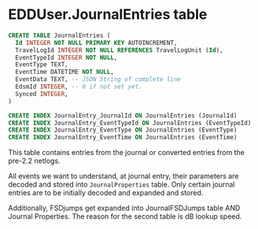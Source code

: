 # EDDUser.JournalEntries table

```sql
CREATE TABLE JournalEntries (
  Id INTEGER NOT NULL PRIMARY KEY AUTOINCREMENT,
  TravelLogId INTEGER NOT NULL REFERENCES TravelLogUnit (Id),
  EventTypeId INTEGER NOT NULL,
  EventType TEXT,
  EventTime DATETIME NOT NULL,
  EventData TEXT, -- JSON String of complete line
  EdsmId INTEGER, -- 0 if not set yet.
  Synced INTEGER,
)

CREATE INDEX JournalEntry_JournalId ON JournalEntries (JournalId)
CREATE INDEX JournalEntry_EventTypeId ON JournalEntries (EventTypeId)
CREATE INDEX JournalEntry_EventType ON JournalEntries (EventType)
CREATE INDEX JournalEntry_EventTime ON JournalEntries (EventTime)
```

This table contains entries from the journal or converted entries from the pre-2.2 netlogs.

All events we want to understand, at journal entry, their parameters are decoded and stored into `JournalProperties` table. Only certain journal entries are to be initially decoded and expanded and stored.

Additionally, FSDjumps get expanded into JournalFSDJumps table AND Journal Properties.  The reason for the second table is dB lookup speed.
